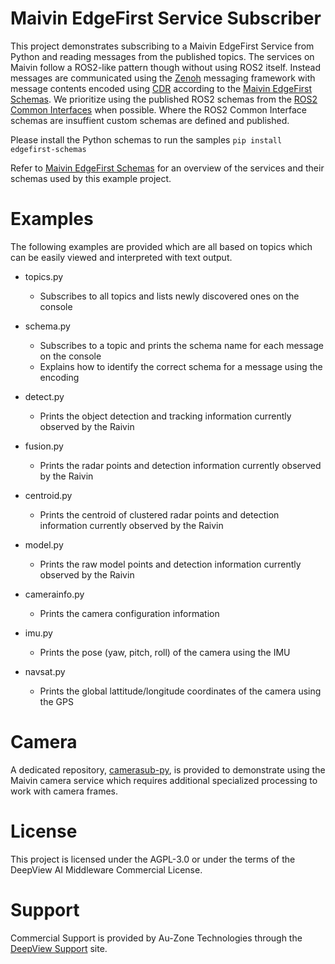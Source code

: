 # Maivin EdgeFirst Service Subscriber

This project demonstrates subscribing to a Maivin EdgeFirst Service from Python and reading messages from the published topics.  The services on Maivin follow a ROS2-like pattern though without using ROS2 itself.  Instead messages are communicated using the [Zenoh](https://zenoh.io) messaging framework with message contents encoded using [CDR](https://en.wikipedia.org/wiki/Common_Data_Representation) according to the [Maivin EdgeFirst Schemas](https://github.com/MaivinAI/schemas).  We prioritize using the published ROS2 schemas from the [ROS2 Common Interfaces](https://github.com/ros2/common_interfaces/tree/humble) when possible.  Where the ROS2 Common Interface schemas are insuffient custom schemas are defined and published.

Please install the Python schemas to run the samples
```pip install edgefirst-schemas```

Refer to [Maivin EdgeFirst Schemas](https://github.com/MaivinAI/schemas) for an overview of the services and their schemas used by this example project.

# Examples

The following examples are provided which are all based on topics which can be easily viewed and interpreted with text output.

- topics.py
  - Subscribes to all topics and lists newly discovered ones on the console

- schema.py
  - Subscribes to a topic and prints the schema name for each message on the console
  - Explains how to identify the correct schema for a message using the encoding

- detect.py
  - Prints the object detection and tracking information currently observed by the Raivin

- fusion.py
  - Prints the radar points and detection information currently observed by the Raivin
 
- centroid.py
  - Prints the centroid of clustered radar points and detection information currently observed by the Raivin

- model.py
  - Prints the raw model points and detection information currently observed by the Raivin

- camerainfo.py
  - Prints the camera configuration information

- imu.py
  - Prints the pose (yaw, pitch, roll) of the camera using the IMU

- navsat.py
  - Prints the global lattitude/longitude coordinates of the camera using the GPS

# Camera

A dedicated repository, [camerasub-py](https://github.com/MaivinAI/camerasub-py), is provided to demonstrate using the Maivin camera service which requires additional specialized processing to work with camera frames.

# License

This project is licensed under the AGPL-3.0 or under the terms of the DeepView AI Middleware Commercial License.

# Support

Commercial Support is provided by Au-Zone Technologies through the [DeepView Support](https://support.deepviewml.com) site.
